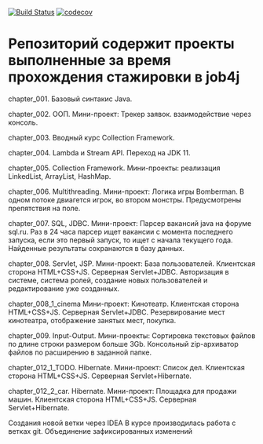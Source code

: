 ﻿[![Build Status](https://travis-ci.org/HipNoR/job4j.svg?branch=master)](https://travis-ci.org/HipNoR/job4j)
[![codecov](https://codecov.io/gh/HipNoR/job4j/branch/master/graph/badge.svg)](https://codecov.io/gh/HipNoR/job4j)

# Репозиторий содержит проекты выполненные за время прохождения стажировки в job4j

chapter_001. Базовый синтакис Java.

chapter_002. ООП.
  Мини-проект: Трекер заявок. взаимодействие через консоль.
  
chapter_003. Вводный курс Collection Framework.

chapter_004. Lambda и Stream API. 
  Переход на JDK 11.
    
chapter_005. Collection Framework.
  Мини-проекты: реализация LinkedList, ArrayList, HashMap.
    
chapter_006. Multithreading.
  Мини-проект: Логика игры Bomberman.
    В одном потоке двиагется игрок, во втором монстры. Предусмотрены препятствия на поле.
  
chapter_007. SQL, JDBC.
  Мини-проект: Парсер вакансий java на форуме sql.ru.
    Раз в 24 часа парсер ищет вакансии с момента последнего запуска, если это первый запуск, то ищет с начала текущего года.   
    Найденные результаты сохранаются в базу данных.
    
chapter_008. Servlet, JSP.
  Мини-проект: База пользователей. Клиентская сторона HTML+CSS+JS. Серверная Servlet+JDBC.
    Авторизация в системе, система ролей, создание новых пользователей и редактирование уже созданных.
    
chapter_008_1_cinema
  Мини-проект: Кинотеатр. Клиентская сторона HTML+CSS+JS. Серверная Servlet+JDBC.
    Резервирование мест кинотеатра, отображение занятых мест, покупка.
    
chapter_009. Input-Output.
  Мини-проекты: 
    Сортировка текстовых файлов по длине строки размером больше 3Gb.
    Консольный zip-архиватор файлов по расширению в заданной папке.
    
chapter_012_1_TODO. Hibernate.
  Мини-проект: Список дел. Клиентская сторона HTML+CSS+JS. Серверная Servlet+Hibernate.
  
chapter_012_2_car. Hibernate.
  Мини-проект: Площадка для продажи машин. Клиентская сторона HTML+CSS+JS. Серверная Servlet+Hibernate.


Создания новой ветки через IDEA 
В курсе производилась работа с ветках git.
Объединение зафиксированных изменений